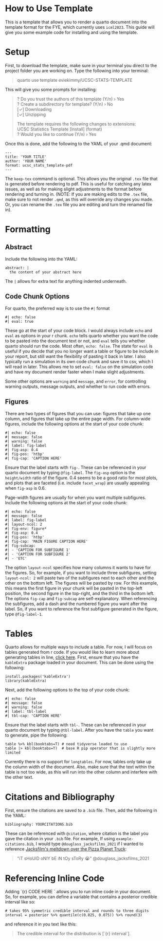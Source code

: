 # How to Use Template

This is a template that allows you to render a quarto document into the template 
format for the FYE, which currently uses `icml2023`. This guide will give you some 
example code for installing and using the template. 

# Setup
First, to download the template, make sure in your terminal you direct to the 
project folder you are working on. Type the following into your terminal:

>quarto use template eviekimmy/UCSC-STATS-TEMPLATE

This will give you some prompts for installing:


>? Do you trust the authors of this template (Y/n) › Yes <br>
>? Create a subdirectory for template? (Y/n) › No <br>
>[✓] Downloading <br>
>[✓] Unzipping <br>
>
>The template requires the following changes to extensions: <br>
>UCSC Statistics Template   [Install]    (format) <br>
>? Would you like to continue (Y/n) › Yes <br>


Once this is done, add the following to the YAML of your .qmd document:

```
---
title: 'YOUR TITLE'
author: 'YOUR NAME'
format: ucsc_stats_template-pdf
---
```
The `keep-tex` command is optional. This allows you the original `.tex` file 
that is generated before rendering to pdf. This is useful for catching any latex 
issues, as well as for making slight adjustments to the format before rendering 
and turning in. (NOTE: If you are making edits to the `.tex` file, make sure to 
not render `.qmd`, as this will override any changes you made. Or, you can 
rename the `.tex` file you are editing and turn the renamed file in). 

# Formatting
## Abstract
Include the following into the YAML:

```
abstract: |
  the content of your abstract here
```

The `|` allows for extra text for anything indented underneath. 

## Code Chunk Options
For quarto, the preferred way is to use the `#|` format
```
#| echo: false
#| eval: true
```
These go at the start of your code block. I would always include `echo` and `eval` 
as options in your r chunk. `echo` tells quarto whether you want the code to be 
pasted into the document text or not, and `eval` tells you whether quarto should 
run the code. Most often, `echo: false`. The state for `eval` is 
useful if you decide that you no longer want a table or figure to be 
include in your report, but still want the flexibility of pasting it back in 
later. I also typically run a simulation in its own code chunk and save it to 
csv, which I will read in later. This allows me to set `eval: false` on the 
simulation code and have my document render faster when I make slight 
adjustments. 

Some other options are `warning` and `message`, and `error`, for 
controlling warning outputs, message outputs, and whether to run code with 
errors. 

## Figures
There are two types of figures that you can use: figures that take up one 
column, and figures that take up the entire page width. For column-wide figures,
include the following options at the start of your code chunk:

```
#| echo: false 
#| message: false
#| warning: false
#| label: fig-label
#| fig-asp: 0.4 
#| fig-pos: 'htbp'
#| fig-cap: 'CAPTION HERE'
```

Ensure that the label starts with `fig-`. These can be referenced in your quarto 
document by typing `@fig-label`. The `fig-asp` option is the `height/width` 
ratio of the figure. 0.4 seems to be a good ratio for most plots, and plots that 
are faceted (i.e. include `facet_wrap`) are usually appealing when `fig-asp` is 
0.6.  

Page-width figures are usually for when you want multiple subfigures. Include 
the following options at the start of your code chunk:

```
#| echo: false 
#| message: false 
#| label: fig-label
#| layout-ncol: 2 
#| fig-env: figure* 
#| fig-asp: 0.4
#| fig-pos: 'htbp' 
#| fig-cap: 'MAIN FIGURE CAPTION HERE' 
#| fig-subcap: 
#| - 'CAPTION FOR SUBFIGURE 1' 
#| - 'CAPTION FOR SUBFIGURE 2' 
#| - 'ETC' 
```

The option `layout-ncol` specifies how many columns it wants to have for the 
figures. So, for example, if you want to include three subfigures, setting 
`layout-ncol: 2` will paste two of the subfigures next to each other and the 
other on the bottom left. The figures will be pasted by row. For this example, 
this means the first figure in your chunk will be pasted in the top-left 
position, the second figure in the top-right, and the third in the bottom left. 
The options `fig-cap` and `fig-subcap` are self-explanatory. When referencing 
the subfigures, add a dash and the numbered figure you want after the label. So, 
if you want to reference the first subfigure generated in the figure, type `@fig-label-1`. 

# Tables
Quarto allows for multiple ways to include a table. For now, 
I will focus on tables generated from r code. If you would like to learn more 
about generating tables in line, 
[click here](https://quarto.org/docs/authoring/tables.html). First, ensure that you have the `kableExtra` package loaded in your document. 
This can be done using the following:

```
install.packages('kableExtra')
library(kableExtra)
```

Next, add the following options to the top of your code chunk:

```
#| echo: false
#| message: false
#| warning: false
#| label: tbl-label
#| tbl-cap: 'CAPTION HERE'
```

Ensure that the label starts with `tbl-`. These can be referenced in your quarto 
document by typing `@tbl-label`. After you have the `table` you want to generate, 
pipe the following:
```
table %>% kbl(booktabs=T) # need tidyverse loaded to use
table |> kbl(booktabs=T)  # base R pip operator that is slightly more limited
```

Currently there is no support for `longtables`. For now, tables only take up the 
column width of the document. Also, make sure that the text within the table is 
not too wide, as this will run into the other column and interfere with the 
other text. 

# Citations and Bibliography
First, ensure the citations are saved to a `.bib` file. Then, add the following 
in the YAML:

```
bibliography: YOURCITATIONS.bib
```

These can be referenced with `@citation`, where citation is the label you gave 
the citation in your `.bib` file. For example, If using `example-citations.bib`, 
I would type `@douglass_jacksfilms_2021` if I wanted to reference 
[Jacksfilm's meltdown over the Pizza Planet Truck](https://www.tiktok.com/@jackstiks/video/6985246283925572870):

> "iT sHoUlD oNlY bE iN tOy sToRy 😭" @douglass_jacksfilms_2021


# Referencing Inline Code
Adding \`{r} CODE HERE \` allows you to run inline code in your document. So, for 
example, you can define a variable that contains a posterior credible interval 
like so: 

```
# takes 95% symmetric credible interval and rounds to three digits
interval = posterior %>% quantile(c(0.025, 0.075)) %>% round(3)
```

and reference it in you text like this:

> The credible interval for the distribution is [\`{r} interval\`]. 





